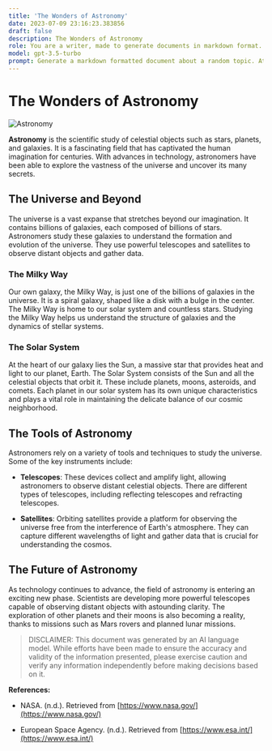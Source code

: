 ```yaml
---
title: 'The Wonders of Astronomy'
date: 2023-07-09 23:16:23.383856
draft: false
description: The Wonders of Astronomy
role: You are a writer, made to generate documents in markdown format. It is very important that all of the documents you generate are in valid markdown format.
model: gpt-3.5-turbo
prompt: Generate a markdown formatted document about a random topic. At the bottom, include a disclaimer explaining that the document was generated by you. The first line of the document should be the title. Make sure that the entire document is in proper markdown format, using a mix of various tags to make the document visually appealing.
---
```


# The Wonders of Astronomy

![Astronomy](astronomy.jpg)

**Astronomy** is the scientific study of celestial objects such as stars, planets, and galaxies. It is a fascinating field that has captivated the human imagination for centuries. With advances in technology, astronomers have been able to explore the vastness of the universe and uncover its many secrets.

## The Universe and Beyond

The universe is a vast expanse that stretches beyond our imagination. It contains billions of galaxies, each composed of billions of stars. Astronomers study these galaxies to understand the formation and evolution of the universe. They use powerful telescopes and satellites to observe distant objects and gather data.

### The Milky Way

Our own galaxy, the Milky Way, is just one of the billions of galaxies in the universe. It is a spiral galaxy, shaped like a disk with a bulge in the center. The Milky Way is home to our solar system and countless stars. Studying the Milky Way helps us understand the structure of galaxies and the dynamics of stellar systems.

### The Solar System

At the heart of our galaxy lies the Sun, a massive star that provides heat and light to our planet, Earth. The Solar System consists of the Sun and all the celestial objects that orbit it. These include planets, moons, asteroids, and comets. Each planet in our solar system has its own unique characteristics and plays a vital role in maintaining the delicate balance of our cosmic neighborhood.

## The Tools of Astronomy

Astronomers rely on a variety of tools and techniques to study the universe. Some of the key instruments include:

- **Telescopes**: These devices collect and amplify light, allowing astronomers to observe distant celestial objects. There are different types of telescopes, including reflecting telescopes and refracting telescopes.

- **Satellites**: Orbiting satellites provide a platform for observing the universe free from the interference of Earth's atmosphere. They can capture different wavelengths of light and gather data that is crucial for understanding the cosmos.

## The Future of Astronomy

As technology continues to advance, the field of astronomy is entering an exciting new phase. Scientists are developing more powerful telescopes capable of observing distant objects with astounding clarity. The exploration of other planets and their moons is also becoming a reality, thanks to missions such as Mars rovers and planned lunar missions.

> DISCLAIMER: This document was generated by an AI language model. While efforts have been made to ensure the accuracy and validity of the information presented, please exercise caution and verify any information independently before making decisions based on it.

**References:**

- NASA. (n.d.). Retrieved from [https://www.nasa.gov/](https://www.nasa.gov/)

- European Space Agency. (n.d.). Retrieved from [https://www.esa.int/](https://www.esa.int/)